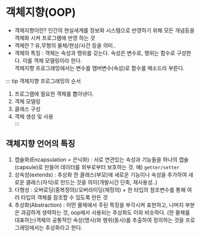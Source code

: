 
# 객체지향(OOP)  
- 객체지향이란? 인간의 현실세계를 정보화 시스템으로 반영하기 위해 모든 개념등을 객체화 시켜 프로그램에 반영 하는 것
- 객체란 ? 유,무형의 물체/현상/사건 등을 의미..
- 객체의 특징 : 객체는 속성과 행위를 갖는다. 속성은 변수로, 행위는 함수로 구성한다. 이를 객체 모델링이라 한다.  
 겍체지향 프로그래밍에서는 변수를 맴버변수(속성)로 함수를 메소드라 부른다.
   
::: tip 객체지향 프로그래밍의 순서
1. 프로그램에 필요한 객체를 뽑아낸다.  
2. 객체 모델링  
3. 클래스 구성  
4. 객체 생성 및 사용   
:::


## 객체지향 언어의 특징
1. 캡슐화(Encapsulation = 은닉화)  : 서로 연관있는 속성과 기능들을 하나의 캡슐(capsule)로 만들어 데이터를 외부로부터 보호하는 것.  예) ```getter/setter```
2. 상속성(extends) : 추상화 한 클래스(부모)에 새로운 기능이나 속성을 추가하여 새로운 클래스(자식)로 만드는 것을 의미(개발시간 단축, 재사용성..)
3. 다형성 : 오버로딩(중복정의)/오버라이딩(재정의)  + 한 타입의 참조변수를 통해 여러 타입의 객체를 참조할 수 있도록 만든 것
4. 추상화(Abstraction) : 어떤 물체에서 주된 특징을 부각시켜 표현하고, 나머지 부분은 과감하게 생략하는 것, oop에서 사용되는 추상화도 이와 비슷하다. (한 물체를 대표하는)객체의 
공통적인 속성(명사)와 행위(동사)를 추출하여 정의하는 것을 프로그래밍에서는 추상화라고 한다.


